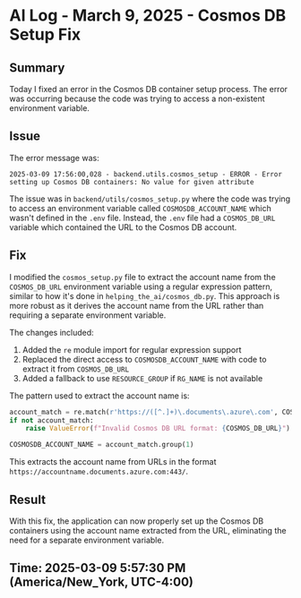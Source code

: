 # AI Log - March 9, 2025 - Cosmos DB Setup Fix

## Summary

Today I fixed an error in the Cosmos DB container setup process. The error was occurring because the code was trying to access a non-existent environment variable.

## Issue

The error message was:

```
2025-03-09 17:56:00,028 - backend.utils.cosmos_setup - ERROR - Error setting up Cosmos DB containers: No value for given attribute
```

The issue was in `backend/utils/cosmos_setup.py` where the code was trying to access an environment variable called `COSMOSDB_ACCOUNT_NAME` which wasn't defined in the `.env` file. Instead, the `.env` file had a `COSMOS_DB_URL` variable which contained the URL to the Cosmos DB account.

## Fix

I modified the `cosmos_setup.py` file to extract the account name from the `COSMOS_DB_URL` environment variable using a regular expression pattern, similar to how it's done in `helping_the_ai/cosmos_db.py`. This approach is more robust as it derives the account name from the URL rather than requiring a separate environment variable.

The changes included:

1. Added the `re` module import for regular expression support
2. Replaced the direct access to `COSMOSDB_ACCOUNT_NAME` with code to extract it from `COSMOS_DB_URL`
3. Added a fallback to use `RESOURCE_GROUP` if `RG_NAME` is not available

The pattern used to extract the account name is:

```python
account_match = re.match(r'https://([^.]+)\.documents\.azure\.com', COSMOS_DB_URL)
if not account_match:
    raise ValueError(f"Invalid Cosmos DB URL format: {COSMOS_DB_URL}")

COSMOSDB_ACCOUNT_NAME = account_match.group(1)
```

This extracts the account name from URLs in the format `https://accountname.documents.azure.com:443/`.

## Result

With this fix, the application can now properly set up the Cosmos DB containers using the account name extracted from the URL, eliminating the need for a separate environment variable.

## Time: 2025-03-09 5:57:30 PM (America/New_York, UTC-4:00)
